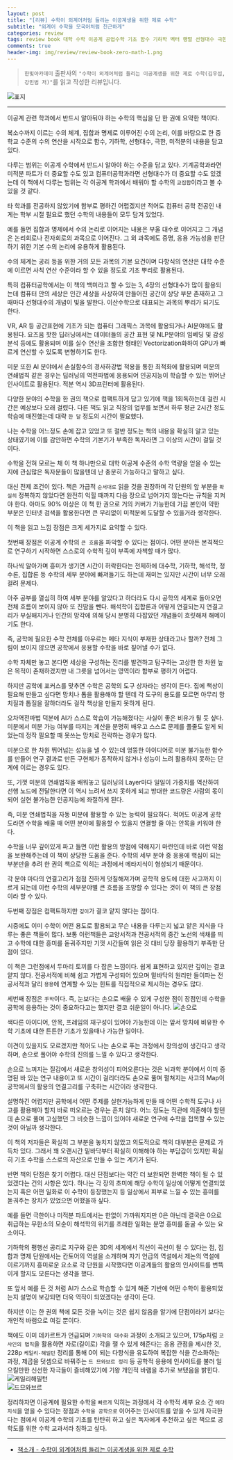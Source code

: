 ```yaml
---  
layout: post  
title: "[리뷰] 수학이 외계어처럼 들리는 이공계생을 위한 제로 수학"  
subtitle: "외계어 수학을 모국어처럼 친근하게"  
categories: review 
tags: review book 대학 수학 이공계 공업수학 기초 함수 기하학 벡터 행렬 선형대수 극한 미적분     
comments: true  
header-img: img/review/review-book-zero-math-1.png
---  
```

  
> `한빛아카데미` 출판사의 `"수학이 외계어처럼 들리는 이공계생을 위한 제로 수학(김우섭, 강민범 저)"`를 읽고 작성한 리뷰입니다.  

![표지](https://telegeam.github.io/assets/img/review/review-book-zero-math-1.png)  

---

이공계 관련 학과에서 반드시 알아둬야 하는 수학의 핵심을 단 한 권에 요약한 책이다.

복소수까지 이르는 수의 체계, 집합과 명제로 이루어진 수의 논리, 이를 바탕으로 한 중학교 수준의 수의 연산을 시작으로 함수, 기하학, 선형대수, 극한, 미적분의 내용을 담고 있다. 

다루는 범위는 이공계 수학에서 반드시 알아야 하는 수준을 담고 있다. 기계공학과라면 미적분 파트가 더 중요할 수도 있고 컴퓨터공학과라면 선형대수가 더 중요할 수도 있겠는데 이 책에서 다루는 범위는 각 이공계 학과에서 배워야 할 수학의 `교집합`이라고 볼 수 있을 것 같다. 

타 학과를 전공하지 않았기에 함부로 평하긴 어렵겠지만 적어도 컴퓨터 공학 전공인 내게는 학부 시절 필요로 했던 수학의 내용들이 모두 담겨 있었다.

예를 들면 집합과 명제에서 수의 논리로 이어지는 내용은 부울 대수로 이어지고 그 개념은 논리회로나 전자회로의 과목으로 이어진다. 그 외 과목에도 증명, 응용 가능성을 판단하기 위한 기본 수의 논리에 유용하게 활용된다. 

수의 체계는 공리 등을 위한 거의 모든 과목의 기본 요건이며 다항식의 연산은 대학 수준에 이르면 사칙 연산 수준이라 할 수 있을 정도로 기초 뿌리로 활용된다.

특히 컴퓨터공학에서는 이 책의 백미라고 할 수 있는 3, 4장의 선형대수가 많이 활용되는데 컴퓨터 안의 세상은 인간 세상을 사상하여 만들어진 공간이 상당 부분 존재하고 그때마다 선형대수의 개념이 빛을 발한다. 이산수학으로 대표되는 과목의 뿌리가 되기도 한다.

VR, AR 등 공간표현에 기초가 되는 컴퓨터 그래픽스 과목에 활용되거나 AI분야에도 활용된다. 요즈음 핫한 딥러닝에서는 데이터들의 공간 표현 및 NLP분야의 임베딩 및 감성분석 등에도 활용되며 이를 실수 연산을 조합한 형태인 Vectorization화하여 GPU가 빠르게 연산할 수 있도록 변형하기도 한다. 

미분 또한 AI 분야에서 손실함수의 경사하강법 적용을 통한 최적화에 활용되며 미분의 연쇄법칙 같은 경우는 딥러닝의 역전파법에 응용되어 인공지능이 학습할 수 있는 뛰어난 인사이트로 활용된다. 적분 역시 3D프린터에 활용된다.

다양한 분야의 수학을 한 권의 책으로 컴팩트하게 담고 있기에 책을 1회독하는데 걸린 시간은 예상보다 오래 걸렸다. 다른 책도 읽고 직장의 업무를 보면서 하루 평균 2시간 정도 학습에 매진했는데 대략 `한 달` 정도의 시간이 필요했다. 

나는 수학을 어느정도 손에 잡고 있었고 또 절반 정도는 책의 내용을 확실히 알고 있는 상태였기에 이를 감안하면 수학의 기본기가 부족한 독자라면 그 이상의 시간이 걸릴 것이다. 

수학을 전혀 모르는 채 이 책 하나만으로 대학 이공계 수준의 수학 역량을 얻을 수 있는지에 관심많은 독자분들이 많을텐데 난 충분히 가능하다고 말하고 싶다. 

대신 전제 조건이 있다. 책은 가급적 `순서대로` 읽을 것을 권장하며 각 단원의 앞 부분을 `확실히` 정복하지 않았다면 완전히 익힐 때까지 다음 장으로 넘어가지 않는다는 규칙을 지켜야 한다. 아마도 90% 이상은 이 책 한 권으로 거의 커버가 가능한데 가끔 본인이 약한 부분은 인터넷 검색을 활용한다면 큰 무리없이 미적분에 도달할 수 있을거라 생각한다.

이 책을 읽고 느낌 장점은 크게 세가지로 요약할 수 있다.

첫번째 장점은 이공계 수학의 `큰 흐름`을 파악할 수 있다는 점이다. 어떤 분야든 본격적으로 연구하기 시작하면 스스로의 수학적 깊이 부족에 자책할 때가 많다. 

하나씩 알아가며 흥미가 생기면 시간이 허락한다는 전제하에 대수학, 기하학, 해석학, 정수론, 집합론 등 수학의 세부 분야에 빠져들기도 하는데 재미는 있지만 시간이 너무 오래 걸려 문제다.

아주 공부를 열심히 하여 세부 분야를 알았다고 하더라도 다시 공학의 세계로 돌아오면 전체 흐름이 보이지 않아 또 진땀을 뺀다. 해석학이 집합론과 어떻게 연결되는지 연결고리가 부실해지거나 인간의 망각에 의해 당시 분명히 다잡았던 개념들이 흐릿해져 해메이기도 한다.

즉, 공학에 필요한 수학 전체를 아우르는 메타 지식이 부재한 상태라고나 할까? 전체 그림이 보이지 않으면 공학에서 응용할 수학을 바로 짚어낼 수가 없다.

수학 자체만 놓고 본다면 세상을 구성하는 진리를 발견하고 탐구하는 고상한 한 차원 높은 목적이 존재하겠지만 내 그릇을 넘어서는 영역이라 함부로 평하기 어렵다.

하지만 공학에 포커스를 맞추면 수학은 공학의 도구 상자라는 생각이 든다. 집에 책상이 필요해 만들고 싶다면 망치나 톱을 활용해야 할 텐데 각 도구의 용도를 모르면 아무리 망치질과 톱질을 잘하더라도 걸작 책상을 만들지 못하게 된다. 

오차역전파법 덕분에 AI가 스스로 학습이 가능해졌다는 사실이 좋은 비유가 될 듯 싶다. 미분에서 미분 가능 여부를 따지는 계산을 분명히 배우고 스스로 문제를 풀줄도 알게 되었는데 정작 필요할 때 못쓰는 망치로 전락하는 경우가 많다. 

미분으로 한 차원 뛰어넘는 성능을 낼 수 있는데 엉뚱한 아이디어로 미분 불가능한 함수를 만들어 연구 결과로 만든 구현체가 동작하지 않거나 성능이 느려 활용하지 못하는 단계에 이르는 경우도 있다.

또, 기껏 미분의 연쇄법칙을 배워놓고 딥러닝의 Layer마다 일일이 가중치를 역산하여 선행 노드에 전달한다면 이 역시 느려서 쓰지 못하게 되고 방대한 코드량은 사람의 몫이 되어 실현 불가능한 인공지능에 좌절하게 된다. 

즉, 미분 연쇄법칙을 자동 미분에 활용할 수 있는 능력이 필요하다. 적어도 이공계 공학도라면 수학을 배울 때 어떤 분야에 활용할 수 있을지 연결할 줄 아는 안목을 키워야 한다. 

수학을 너무 깊이있게 파고 들면 이런 활용의 방점에 약해지기 마련인데 바로 이런 약점을 보완해주는데 이 책이 상당한 도움을 준다. 수학의 세부 분야 중 응용에 핵심이 되는 부분만을 추려 한 권의 책으로 익히는 과정에서 메타지식이 형성되기 때문이다. 

각 분야 마다의 연결고리가 점점 진하게 덧칠해져가며 공학적 용도에 대한 사고까지 이르게 되는데 이런 수학의 세부분야별 큰 흐름을 조망할 수 있다는 것이 이 책의 큰 장점이라 할 수 있다. 

두번째 장점은 컴팩트하지만 `깊이`가 결코 얕지 않다는 점이다. 

시중에도 이미 수학이 어떤 용도로 활용되고 무슨 내용을 다루는지 넓고 얕은 지식을 다루는 좋은 책들이 많다. 보통 이런책들은 교양서적과 전공서적의 중간 노선의 색채를 띄고 수학에 대한 흥미를 돋궈주지만 기껏 시간들여 읽은 것 대비 당장 활용하기 부족한 단점이 있다. 

이 책은 그런점에서 두마리 토끼를 다 잡은 느낌이다. 쉽게 표현하고 있지만 깊이는 결코 얕지 않다. 전공서적에 비해 쉽고 가볍게 구성되어 있으며 밑바닥의 원리만 들이파는 전공서적과 달리 `용용`에 연계할 수 있는 힌트를 직접적으로 제시하는 경우도 많다. 

세번째 장점은 `手학`이다. 즉, 눈보다는 손으로 배울 수 있게 구성한 점이 장점인데 수학을 공학에 응용하는 것이 중요하다고는 했지만 결코 쉬운일이 아니다. 
![손으로](https://telegeam.github.io/assets/img/review/review-book-zero-math-3.png)  

색다른 아이디어, 안목, 프레임의 재구성이 있어야 가능한데 이는 앞서 망치에 비유한 수학 기초에 대한 튼튼한 기초가 있을때나 가능한 일이다.

이견이 있을지도 모르겠지만 적어도 나는 손으로 푸는 과정에서 창의성이 생긴다고 생각하며, 손으로 풀어야 수학의 진의를 느낄 수 있다고 생각한다. 

손으로 느껴지는 질감에서 새로운 창의성이 피어오른다는 것은 뇌과학 분야에서 이미 증명된 바 있는 연구 내용이고 또 시간이 걸리더라도 손으로 풀며 펼쳐지는 사고의 Map이 공학에서의 활용의 연결고리를 구축하는 시간이라 생각한다. 

설명하긴 어렵지만 공학에서 어떤 주제를 실현가능하게 만들 때 어떤 수학적 도구나 사고를 활용해야 할지 바로 떠오르는 경우는 흔치 않다. 어느 정도는 직관에 의존해야 할텐데 손으로 풀며 고심했던 그 비슷한 느낌이 있어야 새로운 연구에 수학을 접목할 수 있는 것이 아닐까 생각한다. 

이 책의 저자들은 확실히 그 부분을 놓치지 않았고 의도적으로 책의 대부분은 문제로 가득차 있다. 그래서 꽤 오랜시간  밑바닥부터 확실히 이해해야 하는 부담감이 있지만 확실히 기초 수학을 스스로의 자산으로 만들 수 있는 계기가 된다.

반면 책의 단점은 찾기 어렵다. 대신 단점보다는 약간 더 보완되면 완벽한 책이 될 수 있었겠다는 건의 사항은 있다. 하나는 각 장의 초미에 해당 수학이 일상에 어떻게 연결되었는지 혹은 어떤 일화로 이 수학이 등장했는지 등 일상에서 피부로 느낄 수 있는 흥미를 돋궈주는 장치가 있었으면 어땠을까 싶다.

예를 들면 극한이나 미적분 파트에서는 한없이 가까워지지만 0은 아닌데 결국은 0으로 취급하는 무한소의 모순이 해석학의 위기를 초래한 일화는 분명 흥미를 돋굴 수 있는 요소이다. 

기하학의 평행선 공리로 지구와 같은 3D의 세계에서 직선이 곡선이 될 수 있다는 점, 집합과 명제 단원에서는 칸토어의 역설을 소개하며 자기 언급의 역설에서 제논의 역설에 이르기까지 흥미로운 요소로 각 단원을 시작했다면 이공계들의 활용의 인사이트를 번뜩이게 할지도 모른다는 생각을 했다. 

또 앞서 예를 든 것 처럼 AI가 스스로 학습할 수 있게 해준 기반에 어떤 수학이 활용되었는지 설명이 보강되면 더욱 역작이 되었겠다는 생각이 든다. 

하지만 이는 한 권의 책에 모든 것을 녹이는 것은 쉽지 않음을 알기에 단점이라기 보다는 개인적 바램으로 여길 뿐이다. 

책에도 이미 데카르트가 언급되며 `기하학의 대수화` 과정이 소개되고 있으며, 175p처럼 `코사인의 법칙`을 활용하면 자로(길이로) 각을 잴 수 있게 해준다는 응용 관점을 제시한 것, 228p `케일리-해밀턴` 정리를 통해 0이 되는 다항식을 유도하여 복잡한 식을 간소화하는 과정, 제곱을 덧셈으로 바꿔주는 `드 므와브르 정리` 등 공학적 응용에 인사이트를 불러 일으킬만한 신선한 자극들이 즐비해있기에 기왕 개인적 바램을 추가로 보탰음을 밝힌다. 
![케일리해밀턴](https://telegeam.github.io/assets/img/review/review-book-zero-math-2.png)  
![드므와브르](https://telegeam.github.io/assets/img/review/review-book-zero-math-4.png)  

정리하자면 이공계에 필요한 수학을 `빠르게` 익히는 과정에서 각 수학적 세부 요소 간 `메타지식`을 얻을 수 있다는 정점과 `수학을 공학으로` 이어주는 인사이트를 얻을 수 있게 자극한다는 점에서 이공계 수학의 기초를 탄탄히 하고 싶은 독자에게 추천하고 싶은 책으로 공학도를 위한 수학 교과서라 칭하고 싶다.

---

* [책소개 - 수학이 외계어처럼 들리는 이공계생을 위한 제로 수학](http://www.yes24.com/Product/Goods/102266181)


